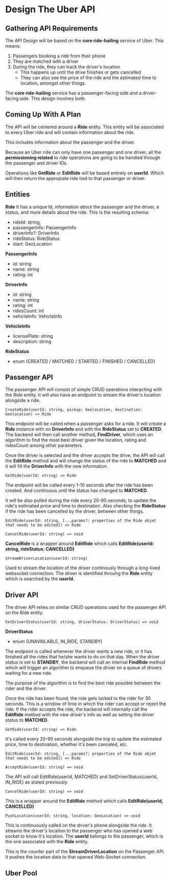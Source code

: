 # Design The Uber API
## Gathering API Requirements
The API Design will be based on the **core ride-hailing** service of Uber. This means:
1. Passengers booking a ride from their phone
2. They are matched with a driver
3. During the ride, they can track the driver's location
    - This happens up until the drive finishes or gets cancelled
    - They can also see the price of the ride and the estimated time to location, amongst other things.

The **core ride-hailing** service has a passenger-facing side and a driver-facing side. This design involves both.

## Coming Up With A Plan
The API will be centered around a **Ride** entity. This entity will be associated to every Uber ride and will contain information about the ride.

This includes information about the passenger and the driver.

Because an Uber ride can only have one passenger and one driver, all the **permissioning related** to ride operations are going to be handled through the passenger and driver IDs.

Operations like **GetRide** or **EditRide** will be based entirely on **userId**. Which will then return the appropiate ride tied to that passenger or driver.

## Entities
**Ride**
It has a unique Id, information about the passenger and the driver, a status, and more details about the ride. This is the resulting schema:
- rideId: string,
- passengerInfo: PassengerInfo
- driverInfo?: DriverInfo
- rideStatus: RideStatus
- start: GeoLocation

**PassengerInfo**
- id: string
- name: string
- rating: int

**DriverInfo**
- id: string
- name: string
- rating: int
- ridesCount: int
- vehicleInfo: VehicleInfo

**VehicleInfo**
- licensePlate: string
- description: string

**RideStatus**
- enum (CREATED / MATCHED / STARTED / FINISHED / CANCELLED)

## Passenger API
The passenger API will consist of simple CRUD operations interacting with the Ride entity. It will also have an endpoint to stream the driver's location alongside a ride.

```
CreateRide(userId: string, pickup: Geolocation, destination: Geolocation) => Ride
```

This endpoint will be called when a passenger asks for a ride. It will create a **Ride** instance with no **DriverInfo** and with the **RideStatus** set to **CREATED**. The backend will then call another method, **FindDriver**, which uses an algorithm to find the most best driver given the location, rating and ridesCount among other parameters.

Once the driver is selected and the driver accepts the drive, the API will call the **EditRide** method and will change the status of the ride to **MATCHED** and it will fill the **DriverInfo** with the new information.

```
GetRide(userId: string) => Ride
```
The endpoint will be called every 1-10 seconds after the ride has been created. And continuous until the status has changed to **MATCHED**.

It will be also pulled during the ride every 20-90 seconds, to update the ride's estimated price and time to destination. Also checking the **RideStatus** if the ride has been cancelled by the driver, between other things.

```
EditRide(userId: string, [...params?: properties of the Ride objet that needs to be edited]) => Ride

CancelRide(userId: string) => void
```
**CancelRide** is a wrapper around **EditRide** which calls **EditRide(userId: string, rideStatus: CANCELLED)**

```
StreamDriverLocation(userId: string)
```
Used to stream the location of the driver continously through a long-lived websocket connection. The driver is identified throuhg the **Ride** entity which is searched by the **userId**.

## Driver API
The driver API relies on similar CRUD operations used for the passenger API on the Ride entity.
```
SetDriverStatus(userId: string, driverStatus: DriverStatus) => void
```
**DriverStatus**
- enum (UNAVAILABLE, IN_RIDE, STANDBY)

The endpoint is called whenever the driver wants a new ride, or it has finished all the rides that he/she wants to do on that day. When the driver status is set to **STANDBY**, the backend will call an internal **FindRide** method which will trigger an algorithm to enqueue the driver on a queue of drivers waiting for a new ride.

The purpose of the algorithm is to find the best ride possible between the rider and the driver.

Once the ride has been found, the ride gets locked to the rider for 30 seconds. This is a window of time in which the rider can accept or reject the ride. If the rider accepts the ride, the backend will internally call the **EditRide** method with the new driver's info as well as setting the driver status to **MATCHED**.

```
GetRide(userId: string) => Ride
```
It's called every 20-90 seconds alongside the trip to update the estimated price, time to destination, whether it's been canceled, etc.

```
EditRide(userId: string, [...params?: properties of the Ride objet that needs to be edited]) => Ride

AcceptRide(userId: string) => void
```
The API will call EditRide(userId, MATCHED) and SetDriverStatus(userId, IN_RIDE) as stated previously.

```
CancelRide(userId: string) => void
```
This is a wrapper around the **EditRide** method which calls **EditRide(userId, CANCELLED)**

```
PushLocation(userId: string, location: GeoLocation) => void
```
This is continuously called on the driver's phone alongside the ride. It streams the driver's location to the passenger who has opened a web socket to know it's location. The **userId** belongs to the passenger, which is the one associated with the **Ride** entity.

This is the counter part of the **StreamDriverLocation** on the Passenger API. It pushes the location data to that opened Web-Socket connection.

## Uber Pool